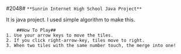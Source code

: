 #2048#
`**Sunrin Internet High School Java Project**`

It is java project.
I used simple algorithm to make this.
```
	##How To Play##
1. Use your arrow keys to move the tiles.
2. If you click right-arrow-key, tiles move to right.
3. When two tiles with the same number touch, the merge into one!
```

